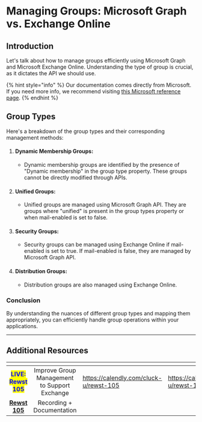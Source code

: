 # Managing Groups: Microsoft Graph vs. Exchange Online

## Introduction

Let's talk about how to manage groups efficiently using Microsoft Graph and Microsoft Exchange Online. Understanding the type of group is crucial, as it dictates the API we should use.&#x20;

{% hint style="info" %}
Our documentation comes directly from Microsoft. If you need more info, we recommend visiting [this Microsoft reference page](https://learn.microsoft.com/en-us/graph/api/resources/groups-overview).
{% endhint %}

## Group Types

Here's a breakdown of the group types and their corresponding management methods:

1. #### Dynamic Membership Groups:
   * Dynamic membership groups are identified by the presence of "Dynamic membership" in the group type property. These groups cannot be directly modified through APIs.
2. #### Unified Groups:
   * Unified groups are managed using Microsoft Graph API. They are groups where "unified" is present in the group types property or when mail-enabled is set to false.
3. #### Security Groups:
   * Security groups can be managed using Exchange Online if mail-enabled is set to true. If mail-enabled is false, they are managed by Microsoft Graph API.
4. #### Distribution Groups:
   * Distribution groups are also managed using Exchange Online.

### Conclusion

By understanding the nuances of different group types and mapping them appropriately, you can efficiently handle group operations within your applications.&#x20;

***

## Additional Resources

<table data-card-size="large" data-view="cards"><thead><tr><th align="center"></th><th align="center"></th><th data-hidden data-type="content-ref"></th><th data-hidden data-card-target data-type="content-ref"></th></tr></thead><tbody><tr><td align="center"><mark style="color:blue;"><strong>LIVE: Rewst 105</strong></mark></td><td align="center">Improve Group Management to Support Exchange</td><td><a href="https://calendly.com/cluck-u/rewst-105">https://calendly.com/cluck-u/rewst-105</a></td><td><a href="https://calendly.com/cluck-u/rewst-105">https://calendly.com/cluck-u/rewst-105</a></td></tr><tr><td align="center"><a href="../../../cluck-university/rewst-foundations-10x/105-improve-group-management-to-support-exchange.md"><strong>Rewst 105</strong></a></td><td align="center">Recording + Documentation</td><td></td><td></td></tr></tbody></table>
